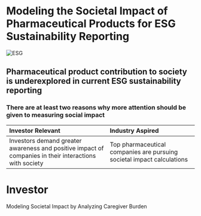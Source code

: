 # Modeling the Societal Impact of Pharmaceutical Products for ESG Sustainability Reporting
![ESG](../ESG.png)

## Pharmaceutical product contribution to society is underexplored in current ESG sustainability reporting

### There are at least two reasons why more attention should be given to measuring social impact 
| Investor Relevant  | Industry Aspired |
| :------------- | :------------- |
|Investors demand greater awareness and positive impact of companies in their interactions with society  |Top pharmaceutical companies are pursuing societal impact calculations|


# Investor 
Modeling Societal Impact by Analyzing Caregiver Burden
